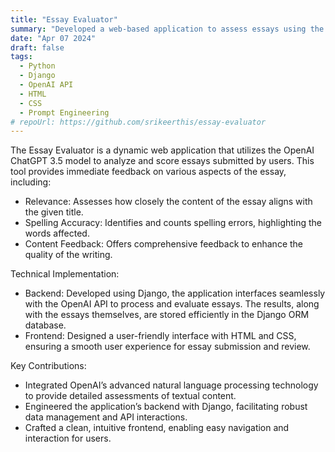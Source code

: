 ```yaml
---
title: "Essay Evaluator"
summary: "Developed a web-based application to assess essays using the OpenAI ChatGPT API, leveraging Django for backend operations."
date: "Apr 07 2024"
draft: false
tags:
  - Python
  - Django
  - OpenAI API
  - HTML
  - CSS
  - Prompt Engineering
# repoUrl: https://github.com/srikeerthis/essay-evaluator
---
```


The Essay Evaluator is a dynamic web application that utilizes the OpenAI ChatGPT 3.5 model to analyze and score essays submitted by users. This tool provides immediate feedback on various aspects of the essay, including:

- Relevance: Assesses how closely the content of the essay aligns with the given title.
- Spelling Accuracy: Identifies and counts spelling errors, highlighting the words affected.
- Content Feedback: Offers comprehensive feedback to enhance the quality of the writing.

Technical Implementation:

- Backend: Developed using Django, the application interfaces seamlessly with the OpenAI API to process and evaluate essays. The results, along with the essays themselves, are stored efficiently in the Django ORM database.
- Frontend: Designed a user-friendly interface with HTML and CSS, ensuring a smooth user experience for essay submission and review.

Key Contributions:

- Integrated OpenAI’s advanced natural language processing technology to provide detailed assessments of textual content.
- Engineered the application’s backend with Django, facilitating robust data management and API interactions.
- Crafted a clean, intuitive frontend, enabling easy navigation and interaction for users.
